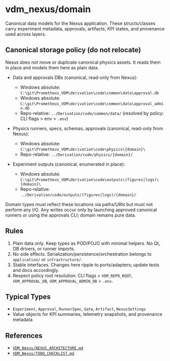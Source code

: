 # vdm_nexus/domain

Canonical data models for the Nexus application. These structs/classes carry experiment metadata, approvals, artifacts, KPI states, and provenance used across layers.

## Canonical storage policy (do not relocate)

Nexus does not move or duplicate canonical physics assets. It reads them in place and models them here as plain data.

- Data and approvals DBs (canonical, read-only from Nexus):
  - Windows absolute: `C:\git\Prometheus_VDM\derivation\code\common\data\approval.db`
  - Windows absolute: `C:\git\Prometheus_VDM\derivation\code\common\data\approval_admin.db`
  - Repo-relative: `../Derivation/code/common/data/` (resolved by policy: CLI flags > env > `.env`)

- Physics runners, specs, schemas, approvals (canonical, read-only from Nexus):
  - Windows absolute: `C:\git\Prometheus_VDM\derivation\code\physics\{domain}\`
  - Repo-relative: `../Derivation/code/physics/{domain}/`

- Experiment outputs (canonical, enumerated in place):
  - Windows absolute: `C:\git\Prometheus_VDM\derivation\code\outputs\(figures|logs)\{domain}\`
  - Repo-relative: `../Derivation/code/outputs/(figures|logs)/{domain}/`

Domain types must reflect these locations via paths/URIs but must not perform any I/O. Any writes occur only by launching approved canonical runners or using the approvals CLI; domain remains pure data.

## Rules

1. Plain data only. Keep types as POD/POJO with minimal helpers. No Qt, DB drivers, or runner imports.
2. No side effects. Serialization/persistence/orchestration belongs to `application/` or `infrastructure/`.
3. Stable interfaces. Changes here ripple to ports/adapters; update tests and docs accordingly.
4. Respect policy root resolution: CLI flags > `VDM_REPO_ROOT`, `VDM_APPROVAL_DB`, `VDM_APPROVAL_ADMIN_DB` > `.env`.

## Typical Types

- `Experiment`, `Approval`, `RunnerSpec`, `Gate`, `Artifact`, `NexusSettings`
- Value objects for KPI summaries, telemetry snapshots, and provenance metadata

## References

- [`VDM_Nexus/NEXUS_ARCHITECTURE.md`](../../VDM_Nexus/NEXUS_ARCHITECTURE.md:23)
- [`VDM_Nexus/TODO_CHECKLIST.md`](../../VDM_Nexus/TODO_CHECKLIST.md:1)
